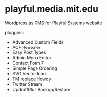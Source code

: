 # playful.media.mit.edu
Wordpress as CMS for Playful Systems website

pluggins:
- Advanced Custom Fields
- ACF Repeater
- Easy Post Types
- Admin Menu Editor
- Contact Form 7
- Simple Page Ordering
- SVG Vector Icon
- TM replace Howdy
- Twitter Stream
- UpdraftPlus Backup/Restore
